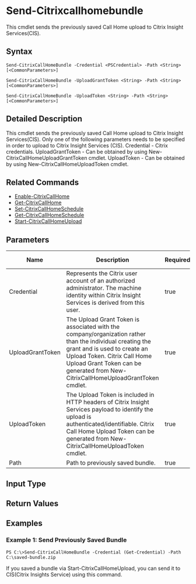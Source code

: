 ﻿
# Send-Citrixcallhomebundle
This cmdlet sends the previously saved Call Home upload to Citrix Insight Services(CIS).
## Syntax

```
Send-CitrixCallHomeBundle -Credential <PSCredential> -Path <String> [<CommonParameters>]  
  
Send-CitrixCallHomeBundle -UploadGrantToken <String> -Path <String> [<CommonParameters>]  
  
Send-CitrixCallHomeBundle -UploadToken <String> -Path <String> [<CommonParameters>]
```

## Detailed Description
This cmdlet sends the previously saved Call Home upload to Citrix Insight Services(CIS). Only one of the following parameters needs to be specified in order to upload to Citrix Insight Services (CIS). Credential - Citrix credentials. UploadGrantToken - Can be obtained by using New-CitrixCallHomeUploadGrantToken cmdlet. UploadToken - Can be obtained by using New-CitrixCallHomeUploadToken cmdlet.


## Related Commands

* [Enable-CitrixCallHome](../Enable-CitrixCallHome/)
* [Get-CitrixCallHome](../Get-CitrixCallHome/)
* [Set-CitrixCallHomeSchedule](../Set-CitrixCallHomeSchedule/)
* [Get-CitrixCallHomeSchedule](../Get-CitrixCallHomeSchedule/)
* [Start-CitrixCallHomeUpload](../Start-CitrixCallHomeUpload/)
## Parameters
| Name   | Description | Required? | Pipeline Input | Default Value |
| --- | --- | --- | --- | --- |
| Credential | Represents the Citrix user account of an authorized administrator. The machine identity within Citrix Insight Services is derived from this user. | true | true |  |
| UploadGrantToken | The Upload Grant Token is associated with the company/organization rather than the individual creating the grant and is used to create an Upload Token. Citrix Call Home Upload Grant Token can be generated from New-CitrixCallHomeUploadGrantToken cmdlet. | true | true |  |
| UploadToken | The Upload Token is included in HTTP headers of Citrix Insight Services payload to identify the upload is authenticated/identifiable. Citrix Call Home Upload Token can be generated from New-CitrixCallHomeUploadToken cmdlet. | true | true |  |
| Path | Path to previously saved bundle. | true | true |  |

## Input Type

### 

## Return Values

### 

## Examples

### Example 1: Send Previously Saved Bundle

```
PS C:\>Send-CitrixCallHomeBundle -Credential (Get-Credential) -Path C:\saved-bundle.zip
```
If you saved a bundle via Start-CitrixCallHomeUpload, you can send it to CIS(Citrix Insights Service) using this command.
